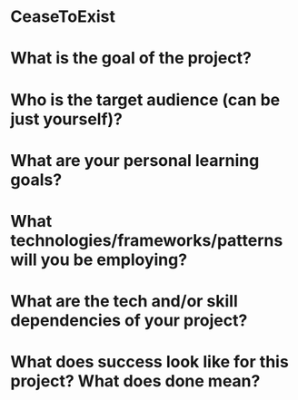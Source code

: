 # CeaseToExist

# What is the goal of the project?
# Who is the target audience (can be just yourself)?
# What are your personal learning goals?
# What technologies/frameworks/patterns will you be employing?
# What are the tech and/or skill dependencies of your project?
# What does success look like for this project? What does done mean?
